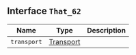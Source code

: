 ## Interface `That_62`

| Name | Type | Description |
| - | - | - |
| `transport` | [Transport](./Transport.md) | &nbsp; |

